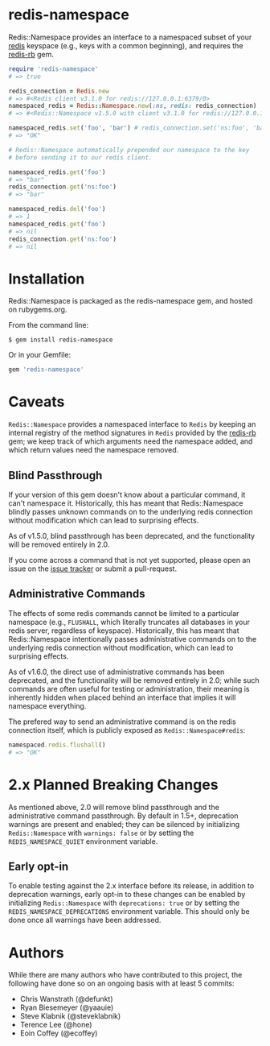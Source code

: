 redis-namespace
===============

Redis::Namespace provides an interface to a namespaced subset of your [redis][] keyspace (e.g., keys with a common beginning), and requires the [redis-rb][] gem.

```ruby
require 'redis-namespace'
# => true

redis_connection = Redis.new
# => #<Redis client v3.1.0 for redis://127.0.0.1:6379/0>
namespaced_redis = Redis::Namespace.new(:ns, redis: redis_connection)
# => #<Redis::Namespace v1.5.0 with client v3.1.0 for redis://127.0.0.1:6379/0/ns>

namespaced_redis.set('foo', 'bar') # redis_connection.set('ns:foo', 'bar')
# => "OK"

# Redis::Namespace automatically prepended our namespace to the key
# before sending it to our redis client.

namespaced_redis.get('foo')
# => "bar"
redis_connection.get('ns:foo')
# => "bar"

namespaced_redis.del('foo')
# => 1
namespaced_redis.get('foo')
# => nil
redis_connection.get('ns:foo')
# => nil
```

Installation
============

Redis::Namespace is packaged as the redis-namespace gem, and hosted on rubygems.org.

From the command line:

    $ gem install redis-namespace

Or in your Gemfile:

```ruby
gem 'redis-namespace'
```

Caveats
=======

`Redis::Namespace` provides a namespaced interface to `Redis` by keeping an internal registry of the method signatures in `Redis` provided by the [redis-rb][] gem; we keep track of which arguments need the namespace added, and which return values need the namespace removed.

Blind Passthrough
-----------------
If your version of this gem doesn't know about a particular command, it can't namespace it. Historically, this has meant that Redis::Namespace blindly passes unknown commands on to the underlying redis connection without modification which can lead to surprising effects.

As of v1.5.0, blind passthrough has been deprecated, and the functionality will be removed entirely in 2.0.

If you come across a command that is not yet supported, please open an issue on the [issue tracker][] or submit a pull-request.

Administrative Commands
-----------------------
The effects of some redis commands cannot be limited to a particular namespace (e.g., `FLUSHALL`, which literally truncates all databases in your redis server, regardless of keyspace). Historically, this has meant that Redis::Namespace intentionally passes administrative commands on to the underlying redis connection without modification, which can lead to surprising effects.

As of v1.6.0, the direct use of administrative commands has been deprecated, and the functionality will be removed entirely in 2.0; while such commands are often useful for testing or administration, their meaning is inherently hidden when placed behind an interface that implies it will namespace everything.

The prefered way to send an administrative command is on the redis connection itself, which is publicly exposed as `Redis::Namespace#redis`:

```ruby
namespaced.redis.flushall()
# => "OK"
```

2.x Planned Breaking Changes
============================

As mentioned above, 2.0 will remove blind passthrough and the administrative command passthrough.
By default in 1.5+, deprecation warnings are present and enabled;
they can be silenced by initializing `Redis::Namespace` with `warnings: false` or by setting the `REDIS_NAMESPACE_QUIET` environment variable.

Early opt-in
------------

To enable testing against the 2.x interface before its release, in addition to deprecation warnings, early opt-in to these changes can be enabled by initializing `Redis::Namespace` with `deprecations: true` or by setting the `REDIS_NAMESPACE_DEPRECATIONS` environment variable.
This should only be done once all warnings have been addressed.

Authors
=======

While there are many authors who have contributed to this project, the following have done so on an ongoing basis with at least 5 commits:

 - Chris Wanstrath (@defunkt)
 - Ryan Biesemeyer (@yaauie)
 - Steve Klabnik (@steveklabnik)
 - Terence Lee (@hone)
 - Eoin Coffey (@ecoffey)

[redis]: http://redis.io
[redis-rb]: https://github.com/redis/redis-rb
[issue tracker]: https://github.com/resque/redis-namespace/issues
